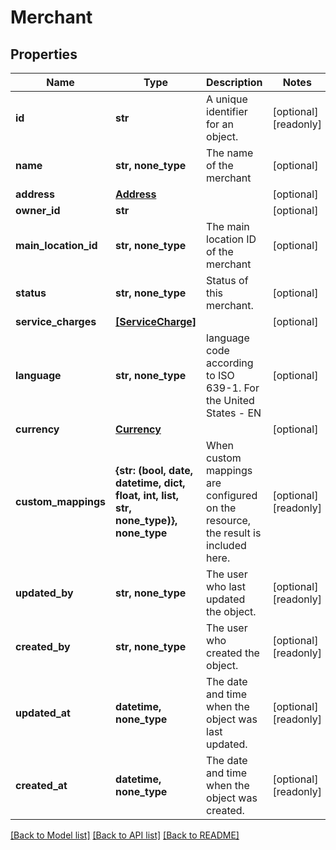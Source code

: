# Merchant


## Properties
Name | Type | Description | Notes
------------ | ------------- | ------------- | -------------
**id** | **str** | A unique identifier for an object. | [optional] [readonly] 
**name** | **str, none_type** | The name of the merchant | [optional] 
**address** | [**Address**](Address.md) |  | [optional] 
**owner_id** | **str** |  | [optional] 
**main_location_id** | **str, none_type** | The main location ID of the merchant | [optional] 
**status** | **str, none_type** | Status of this merchant. | [optional] 
**service_charges** | [**[ServiceCharge]**](ServiceCharge.md) |  | [optional] 
**language** | **str, none_type** | language code according to ISO 639-1. For the United States - EN | [optional] 
**currency** | [**Currency**](Currency.md) |  | [optional] 
**custom_mappings** | **{str: (bool, date, datetime, dict, float, int, list, str, none_type)}, none_type** | When custom mappings are configured on the resource, the result is included here. | [optional] [readonly] 
**updated_by** | **str, none_type** | The user who last updated the object. | [optional] [readonly] 
**created_by** | **str, none_type** | The user who created the object. | [optional] [readonly] 
**updated_at** | **datetime, none_type** | The date and time when the object was last updated. | [optional] [readonly] 
**created_at** | **datetime, none_type** | The date and time when the object was created. | [optional] [readonly] 

[[Back to Model list]](../../README.md#documentation-for-models) [[Back to API list]](../../README.md#documentation-for-api-endpoints) [[Back to README]](../../README.md)


